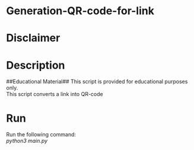 # Generation-QR-code-for-link

# Disclaimer  

  
# Description  
##Educational Material## This script is provided for educational purposes only.  
This script converts a link into QR-code 
  
# Run  
Run the following command:  
_python3 main.py <lnk>_  
